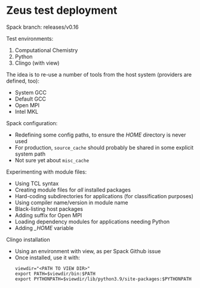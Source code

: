 # Zeus test deployment

Spack branch: releases/v0.16

Test environments:
1. Computational Chemistry
2. Python
3. Clingo (with view)

The idea is to re-use a number of tools from the host system (providers are defined, too):
* System GCC
* Default GCC
* Open MPI
* Intel MKL

Spack configuration:
* Redefining some config paths, to ensure the *HOME* directory is never used 
* For production, `source_cache` should probably be shared in some explicit system path
* Not sure yet about `misc_cache`

Experimenting with module files:
* Using TCL syntax
* Creating module files for *all* installed packages
* Hard-coding subdirectories for applications (for classification purposes)
* Using compiler name/version in module name
* Black-listing host packages
* Adding suffix for Open MPI
* Loading dependency modules for applications needing Python
* Adding *_HOME* variable

Clingo installation
* Using an environment with view, as per Spack Github issue
* Once installed, use it with:
  ```
  viewdir="<PATH TO VIEW DIR>"
  export PATH=$viewdir/bin:$PATH
  export PYTHONPATH=$viewdir/lib/python3.9/site-packages:$PYTHONPATH
  ```
